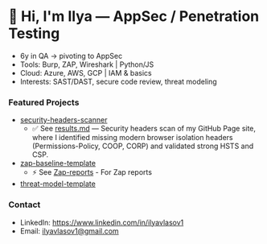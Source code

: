 # 👋 Hi, I'm Ilya — AppSec / Penetration Testing

- 6y in QA → pivoting to AppSec
- Tools: Burp, ZAP, Wireshark | Python/JS
- Cloud: Azure, AWS, GCP | IAM & basics
- Interests: SAST/DAST, secure code review, threat modeling

### Featured Projects
- [security-headers-scanner](https://github.com/Ilyavlasov1/security-headers-scanner)
    - ✅ See [results.md](https://github.com/Ilyavlasov1/security-headers-scanner/tree/main/results) — Security headers scan of my GitHub Page site, where I identified missing modern browser isolation headers (Permissions-Policy, COOP, CORP) and validated strong HSTS and CSP.
- [zap-baseline-template](https://github.com/Ilyavlasov1/zap-baseline-template)
    - ⚡️ See [Zap-reports](https://github.com/Ilyavlasov1/zap-baseline-template/tree/main/zap-reports) - For Zap reports
- [threat-model-template](https://github.com/Ilyavlasov1/threat-model-template)

### Contact
- LinkedIn: https://www.linkedin.com/in/ilyavlasov1
- Email: ilyavlasov1@gmail.com
